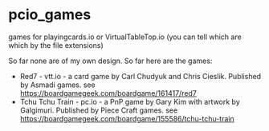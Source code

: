 # pcio_games
games for playingcards.io or VirtualTableTop.io
(you can tell which are which by the file extensions)

So far none are of my own design. So far here are the games:

* Red7 - vtt.io - a card game by Carl Chudyuk and Chris Cieslik. Published by Asmadi games. see https://boardgamegeek.com/boardgame/161417/red7
* Tchu Tchu Train - pc.io - a PnP game by Gary Kim with artwork by Galgimuri. Published by Piece Craft games. see https://boardgamegeek.com/boardgame/155586/tchu-tchu-train
